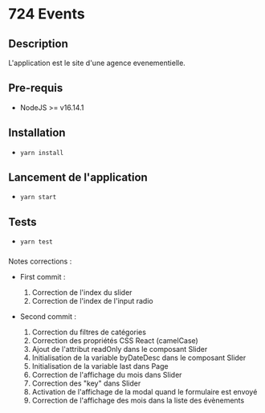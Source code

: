 # 724 Events

## Description
L'application est le site d'une agence evenementielle.
## Pre-requis
- NodeJS  >= v16.14.1

## Installation
- `yarn install`

## Lancement de l'application
- `yarn start`

## Tests
- `yarn test`

###
Notes corrections : 

- First commit : 
     1) Correction de l'index du slider
     2) Correction de l'index de l'input radio

- Second commit : 
     1) Correction du filtres de catégories
     2) Correction des propriétés CSS React (camelCase)
     3) Ajout de l'attribut readOnly dans le composant Slider
     4) Initialisation de la variable byDateDesc dans le composant Slider
     5) Initialisation de la variable last dans Page
     6) Correction de l'affichage du mois dans Slider
     7) Correction des "key" dans Slider
     8) Activation de l'affichage de la modal quand le formulaire est envoyé
     9) Correction de l'affichage des mois dans la liste des évènements

